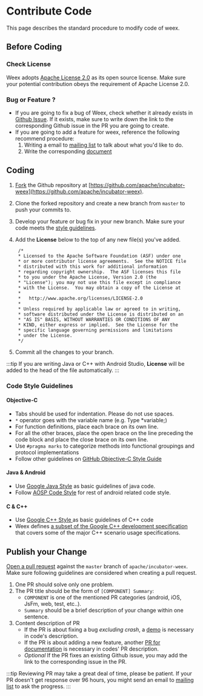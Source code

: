 # Contribute Code

This page describes the standard procedure to modify code of weex.
## Before Coding
### Check License
Weex adopts [Apache License 2.0](https://choosealicense.com/licenses/apache-2.0/) as its open source license. Make sure your potential contribution obeys the requirement of Apache License 2.0.

### Bug or Feature ?
* If you are going to fix a bug of Weex, check whether it already exists in [Github Issue](https://github.com/apache/incubator-weex/issues). If it exists, make sure to write down the link to the corresponding Github issue in the PR you are going to create.
* If you are going to add a feature for weex, reference the following recommend procedure:
    1. Writing a email to [mailing list](how-to-contribute.html#mailing-list) to talk about what you'd like to do.
    1. Write the corresponding [document](how-to-contribute.html#contribute-code-or-document)


## Coding
1. [Fork](https://help.github.com/articles/fork-a-repo/) the Github repository at [https://github.com/apache/incubator-weex](https://github.com/apache/incubator-weex). 

1. Clone the forked repository and create a new branch from `master` to push your commits to.

1. Develop your feature or bug fix in your new branch. Make sure your code meets the [style guidelines](contribute-code.html#code-style-guidelines).

1. Add the **License** below to the top of any new file(s) you've added.
   
        /*
        * Licensed to the Apache Software Foundation (ASF) under one
        * or more contributor license agreements.  See the NOTICE file
        * distributed with this work for additional information
        * regarding copyright ownership.  The ASF licenses this file
        * to you under the Apache License, Version 2.0 (the
        * "License"); you may not use this file except in compliance
        * with the License.  You may obtain a copy of the License at
        *
        *   http://www.apache.org/licenses/LICENSE-2.0
        *
        * Unless required by applicable law or agreed to in writing,
        * software distributed under the License is distributed on an
        * "AS IS" BASIS, WITHOUT WARRANTIES OR CONDITIONS OF ANY
        * KIND, either express or implied.  See the License for the
        * specific language governing permissions and limitations
        * under the License.
        */
   
1. Commit all the changes to your branch.

:::tip
If you are writing Java or C++ with Android Studio, **License** will be added to the head of the file automatically.
:::

### Code Style Guidelines 

#### Objective-C

- Tabs should be used for indentation. Please do not use spaces.
- `*` operator goes with the variable name (e.g. Type *variable;)
- For function definitions, place each brace on its own line.
- For all the other braces, place the open brace on the line preceding the code block and place the close brace on its own line.
- Use `#pragma marks` to categorize methods into functional groupings and protocol implementations
- Follow other guidelines on [GitHub Objective-C Style Guide](https://github.com/github/objective-c-style-guide)

#### Java & Android

- Use [Google Java Style](https://google.github.io/styleguide/javaguide.html) as basic guidelines of java code.
- Follow [AOSP Code Style](https://source.android.com/source/code-style.html) for rest of android related code style.

#### C & C++

- Use [Google C++ Style ](https://google.github.io/styleguide/cppguide.html)  as basic guidelines of C++ code
- Weex defines [a subset of the Google C++ development specification](https://github.com/jianhan-he/C-Style-Guide/blob/master/C%2B%2B_Style_Guide_en.md) that covers some of the major C++ scenario usage specifications.

## Publish your Change
[Open a pull request](https://help.github.com/articles/using-pull-requests/) against the `master` branch of `apache/incubator-weex`. Make sure following guidelines are considered when creating a pull request.

1. One PR should solve only one problem.
1. The PR title should be the form of `[COMPONENT] Summary`:
    * `COMPONENT` is one of the mentioned PR categories (android, iOS, JsFm, web, test, etc..). 
    * `Summary` should be a brief description of your change within one sentence.
1. Content description of PR
    * If the PR is about fixing a bug *excluding crash*, a [demo](http://dotwe.org/vue) is necessary in code's description.
    * If the PR is about adding a new feature, another [PR for documentation](how-to-contribute.html#contribute-code-or-document) is necessary in codes' PR description.
    * *Optional* If the PR fixes an existing Github issue, you may add the link to the corresponding issue in the PR.

:::tip
Reviewing PR may take a great deal of time, please be patient. If your PR doesn't get response over 96 hours, you might send an email to [mailing list](how-to-contribute.html#mailing-list) to ask the progress.
:::